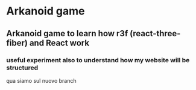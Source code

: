 # Arkanoid game

## Arkanoid game to learn how r3f (react-three-fiber) and React work


### useful experiment also to understand how my website will be structured 

qua siamo sul nuovo branch